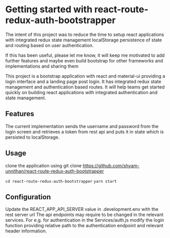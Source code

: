 # Getting started with react-route-redux-auth-bootstrapper

The intent of this project was to reduce the time to setup react applications with integrated redux state management localStorage persistence of state and routing based on user authentication.

If this has been useful, please let me know, it will keep me motivated to add further features and maybe even build bootstrap for other frameworks and implementations and sharing them

This project is a bootstrap application with react and material-ui providing a login interface and a landing page post login.
It has integrated redux state management and authentication based routes. It will help teams get started quickly on building react applications with integrated authentication and state management.

## Features

The current implementation sends the username and password from the login screen and retrieves a token from rest api and puts it in state which is persisted to localStorage.

## Usage

clone the application using
git clone https://github.com/shyam-unnithan/react-route-redux-auth-bootstrapper

`cd react-route-redux-auth-bootstrapper`
`yarn start`

## Configuration

Update the REACT_APP_API_SERVER value in .development.env with the rest server url
The api endpoints may require to be changed in the relevant services.
For e.g. for authentication in the Services/auth.js modify the login function providing relative path to the authentication endpoint and relevant header information.

